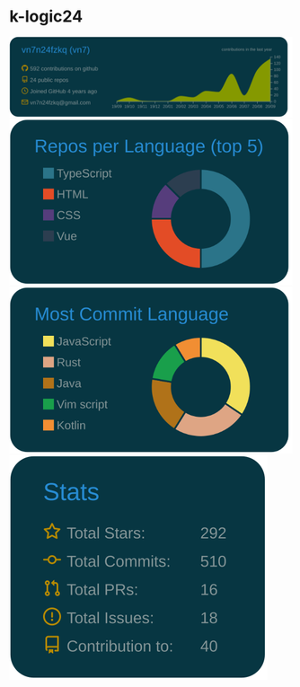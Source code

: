 # k-logic24
[![](./profile-summary-card-output/solarized_dark/0-profile-details.svg)](https://github.com/k-logic24/github-profile-summary-cards)
[![](./profile-summary-card-output/solarized_dark/1-repos-per-language.svg)](https://github.com/k-logic24/github-profile-summary-cards)
[![](./profile-summary-card-output/solarized_dark/2-most-commit-language.svg)](https://github.com/k-logic24/github-profile-summary-cards)
[![](./profile-summary-card-output/solarized_dark/3-stats.svg)](https://github.com/k-logic24/github-profile-summary-cards)
